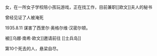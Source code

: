 女，在一所女子学校陪小孩玩游戏，正在找工作，目前兼职[[欧文]]夫人的秘书

曾经见证了人被淹死

1935.8.11 谋害了西里尔·奥格尔维·汉密尔顿。

被[[乌娜·南希·欧文]]邀请前往 [[士兵岛]]

第10个死去的人，悬梁自尽。
